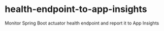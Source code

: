 # health-endpoint-to-app-insights
Monitor Spring Boot actuator health endpoint and report it to App Insights
